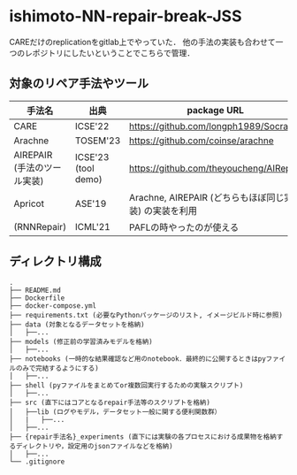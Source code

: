 # ishimoto-NN-repair-break-JSS

CAREだけのreplicationをgitlab上でやっていた．
他の手法の実装も合わせて一つのレポジトリにしたいということでこちらで管理．

## 対象のリペア手法やツール
| 手法名 | 出典 | package URL |
| -------- | -------- | -------- |
| CARE     | ICSE'22   | https://github.com/longph1989/Socrates |
| Arachne   | TOSEM'23 | https://github.com/coinse/arachne |
| AIREPAIR (手法のツール実装) | ICSE'23 (tool demo) | https://github.com/theyoucheng/AIRepair |
| Apricot     | ASE'19  | Arachne, AIREPAIR (どちらもほぼ同じ実装) の実装を利用 |
| (RNNRepair)  | ICML'21  | PAFLの時やったのが使える |


## ディレクトリ構成
```
.
├── README.md
├── Dockerfile
├── docker-compose.yml
├── requirements.txt (必要なPythonパッケージのリスト, イメージビルド時に参照)
├── data (対象となるデータセットを格納)
│   ├──...
├── models (修正前の学習済みモデルを格納)
│   ├──...
├── notebooks (一時的な結果確認など用のnotebook．最終的に公開するときはpyファイルのみで完結するようにする)
│   ├──...
├── shell (pyファイルをまとめてor複数回実行するための実験スクリプト)
│   ├──...
├── src (直下にはコアとなるrepair手法等のスクリプトを格納)
│   ├──lib (ログやモデル，データセット一般に関する便利関数群）
│   |   ├──...
│   ├──...
├── {repair手法名}_experiments (直下には実験の各プロセスにおける成果物を格納するディレクトリや，設定用のjsonファイルなどを格納)
│   ├──...
└── .gitignore
```

